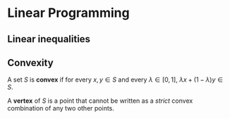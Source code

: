 # Linear Programming

## Linear inequalities

## Convexity

A set $S$ is **convex** if for every $x, y \in S$ and every $\lambda \in [0, 1]$, $\lambda x + (1 - \lambda) y \in S$.

A **vertex** of $S$ is a point that cannot be written as a *strict* convex combination of any two other points.